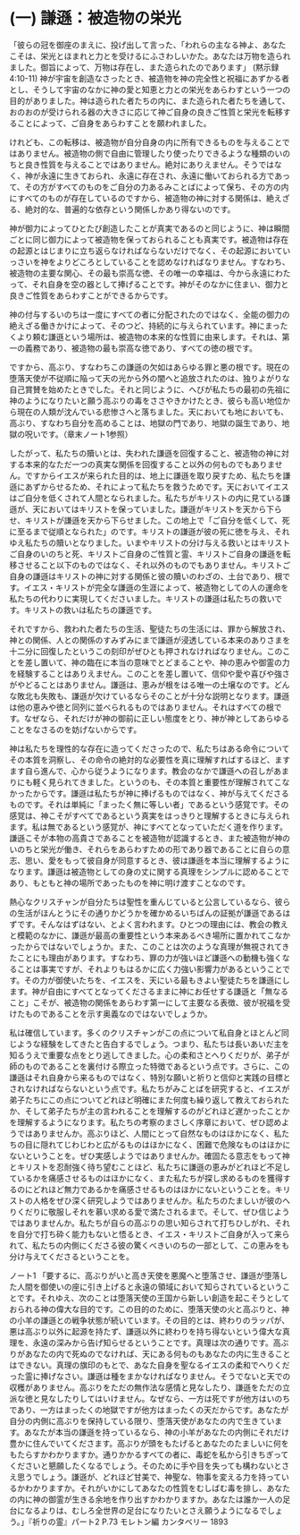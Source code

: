 # (一) 謙遜：被造物の栄光

「彼らの冠を御座のまえに、投げ出して言った、「われらの主なる神よ、あなたこそは、栄光とほまれと力とを受けるにふさわしいかた。あなたは万物を造られました。御旨によって、万物は存在し、また造られたのであります」 (黙示録4:10-11)
神が宇宙を創造なさったとき、被造物を神の完全性と祝福にあずかる者とし、そうして宇宙のなかに神の愛と知恵と力との栄光をあらわすという一つの目的がありました。神は造られた者たちの内に、また造られた者たちを通して、おのおのが受けられる器の大きさに応じて神ご自身の良きご性質と栄光を転移することによって、ご自身をあらわすことを願われました。

けれども、この転移は、被造物が自分自身の内に所有できるものを与えることではありません。被造物の側で自由に管理したり使ったりできるような種類のいのちと良き性質を与えることではありません。絶対にありえません。そうではなく、神が永遠に生きておられ、永遠に存在され、永遠に働いておられる方であって、その方がすべてのものをご自分の力あるみことばによって保ち、その方の内にすべてのものが存在しているのですから、被造物の神に対する関係は、絶えざる、絶対的な、普遍的な依存という関係しかあり得ないのです。

神が御力によってひとたび創造したことが真実であるのと同じように、神は瞬間ごとに同じ御力によって被造物を保っておられることも真実です。被造物は存在の起源とはじまりに立ち返らなければならないだけでなく、その起源においていっさいを神をよりどころとしていることを認めなければなりません。すなわち、被造物の主要な関心、その最も崇高な徳、その唯一の幸福は、今から永遠にわたって、それ自身を空の器として捧げることです。神がそのなかに住まい、御力と良きご性質をあらわすことができるからです。

神の付与するいのちは一度にすべての者に分配されたのではなく、全能の御力の絶えざる働きかけによって、そのつど、持続的に与えられています。神にまったくより頼む謙遜という場所は、被造物の本来的な性質に由来します。それは、第一の義務であり、被造物の最も崇高な徳であり、すべての徳の根です。

ですから、高ぶり、すなわちこの謙遜の欠如はあらゆる罪と悪の根です。現在の堕落天使が不従順に陥って天の光から外の闇へと追放されたのは、独りよがりな自己賞賛を始めたときでした。それと同じように、へびが私たちの最初の先祖に神のようになりたいと願う高ぶりの毒をささやきかけたとき、彼らも高い地位から現在の人類が沈んでいる悲惨さへと落ちました。天においても地においても、高ぶり、すなわち自分を高めることは、地獄の門であり、地獄の誕生であり、地獄の呪いです。（章末ノート1参照）

したがって、私たちの贖いとは、失われた謙遜を回復すること、被造物の神に対する本来的なただ一つの真実な関係を回復すること以外の何ものでもありません。ですからイエスが来られた目的は、地上に謙遜を取り戻すため、私たちを謙遜にあずからせるため、それによって私たちを救うためです。天においてイエスはご自分を低くされて人間となられました。私たちがキリストの内に見ている謙遜が、天においてはキリストを保っていました。謙遜がキリストを天から下らせ、キリストが謙遜を天から下らせました。この地上で「ご自分を低くして、死に至るまで従順となられた」のです。キリストの謙遜が彼の死に徳を与え、それゆえ私たちの贖いとなりました。いまやキリストの分け与える救いとはキリストご自身のいのちと死、キリストご自身のご性質と霊、キリストご自身の謙遜を転移させること以下のものではなく、それ以外のものでもありません。キリストご自身の謙遜はキリストの神に対する関係と彼の贖いのわざの、土台であり、根です。イエス・キリストが完全な謙遜の生涯によって、被造物としての人の運命を私たちの代わりに実現してくださいました。キリストの謙遜は私たちの救いです。キリストの救いは私たちの謙遜です。

それですから、救われた者たちの生活、聖徒たちの生活には、罪から解放され、神との関係、人との関係のすみずみにまで謙遜が浸透している本来のありさまを十二分に回復したというこの刻印がぜひとも押されなければなりません。このことを差し置いて、神の臨在に本当の意味でとどまることや、神の恵みや御霊の力を経験することはありえません。このことを差し置いて、信仰や愛や喜びや強さがやどることはありません。謙遜は、恵みが根をはる唯一の土壌なのです。どんな敗北も失敗も、謙遜が欠けているならそのことが十分な説明となります。謙遜は他の恵みや徳と同列に並べられるものではありません。それはすべての根です。なぜなら、それだけが神の御前に正しい態度をとり、神が神としてあらゆることをなさるのを妨げないからです。

神は私たちを理性的な存在に造ってくださったので、私たちはある命令についてその本質を洞察し、その命令の絶対的な必要性を真に理解すればするほど、ますます自ら進んで、心から従うようになります。教会のなかで謙遜への召しがあまりにも軽く見られてきました。というのも、その本質と重要性が理解されてこなかったからです。謙遜は私たちが神に捧げるものではなく、神が与えてくださるものです。それは単純に「まったく無に等しい者」であるという感覚です。その感覚は、神こそがすべてであるという真実をはっきりと理解するときに与えられます。私は無であるという感覚が、神にすべてとなっていただく道を作ります。謙遜こそが本物の高貴さであることを被造物が認識するとき、また被造物が神のいのちと栄光が働き、それらをあらわすための形であり器であることに自らの意志、思い、愛をもって彼自身が同意するとき、彼は謙遜を本当に理解するようになります。謙遜は被造物としての身の丈に関する真理をシンプルに認めることであり、もともと神の場所であったものを神に明け渡すことなのです。

熱心なクリスチャンが自分たちは聖性を重んじていると公言しているなら、彼らの生活がほんとうにその通りかどうかを確かめるいちばんの証拠が謙遜であるはずです。そんなはずはない、とよく言われます。ひとつの理由には、教会の教えと模範のなかに、謙遜が最高の重要性という本来あるべき場所に置かれてこなかったからではないでしょうか。また、このことは次のような真理が無視されてきたことにも理由があります。すなわち、罪の力が強いほど謙遜への動機も強くなることは事実ですが、それよりもはるかに広く力強い影響力があるということです。その力が御使いたちを、イエスを、天にいる最もきよい聖徒たちを謙遜にします。神が自由にすべてとなってくださるままに神にお任せする謙遜と「無なること」こそが、被造物の関係をあらわす第一にして主要なる表徴、彼が祝福を受けたものであることを示す奥義なのではないでしょうか。

私は確信しています。多くのクリスチャンがこの点について私自身とほとんど同じような経験をしてきたと告白するでしょう。つまり、私たちは長いあいだ主を知るうえで重要な点をとり逃してきました。心の柔和さとへりくだりが、弟子が師のものであることを裏付ける際立った特徴であるという点です。さらに、この謙遜はそれ自身から来るものではなく、特別な願いと祈りと信仰と実践の目標とされなければならないという点です。私たちがみことばを研究すると、イエスが弟子たちにこの点についてどれほど明確にまた何度も繰り返して教えておられたか、そして弟子たちが主の言われることを理解するのがどれほど遅かったことかを理解するようになります。私たちの考察のまさしく序章において、ぜひ認めようではありませんか。高ぶりほど、人間にとって自然なものはほかになく、私たちの目に隠れてじわじわと広がるものはほかになく、困難で危険なものはほかにないということを。ぜひ実感しようではありませんか。確固たる意志をもって神とキリストを忍耐強く待ち望むことほど、私たちに謙遜の恵みがどれほど不足しているかを痛感させるものはほかになく、また私たちが探し求めるものを獲得するのにどれほど無力であるかを痛感させるものはほかにないということを。キリストの人格をぜひ深く研究しようではありませんか。私たちのたましいが彼のへりくだりに敬服しそれを慕い求める愛で満たされるまで。そして、ぜひ信じようではありませんか。私たちが自らの高ぶりの思い知らされて打ちひしがれ、それを自分で打ち砕く能力もないと悟るとき、イエス・キリストご自身が入って来られて、私たちの内側にくださる彼の驚くべきいのちの一部として、この恵みをも分け与えてくださるということを。

ノート1 「要するに、高ぶりがいと高き天使を悪魔へと堕落させ、謙遜が堕落した人間を御使いの座に引き上げると永遠の領域において知らされているということです。それゆえ、次のことは堕落天使の王国から新しい創造を起こそうとしておられる神の偉大な目的です。この目的のために、堕落天使の火と高ぶりと、神の小羊の謙遜との戦争状態が続いています。その目的とは、終わりのラッパが、悪は高ぶり以外に起源を持たず、謙遜以外に終わりを持ち得ないという偉大な真理を、永遠の深みから告げ知らせるということです。真理は次の通りです。高ぶりがあなたの内で死ぬのでなければ、天にある何ものもあなたの内に生きることはできない。真理の旗印のもとで、あなた自身を聖なるイエスの柔和でへりくだった霊に捧げなさい。謙遜は種をまかなければなりません。そうでないと天での収穫がありません。高ぶりをただの無作法な感情と見なしたり、謙遜をただの立派な徳と見なしたりしてはいけません。なぜなら、一方は死ですが他方はいのちであり、一方はまったくの地獄ですが他方はまったくの天だからです。あなたが自分の内側に高ぶりを保持している限り、堕落天使があなたの内で生きています。あなたが本当の謙遜を持っているなら、神の小羊があなたの内側にそれだけ豊かに住んでいてくださます。高ぶりが頭をもたげるとあなたのたましいに何をもたらすかわかりますか。通りかかるすべての者に、毒蛇を私から引きちぎってくださいと懇願したくなるでしょう。そのために手や目を失っても構わないとさえ思うでしょう。謙遜が、どれほど甘美で、神聖な、物事を変える力を持っているかわかりますか。それがいかにしてあなたの性質をむしばむ毒を排し、あなたの内に神の御霊が生きる余地を作り出すかわかりますか。あなたは誰か一人の足台になるよりは、むしろ全世界の足台になりたいとさえ願うようになるでしょう。」『祈りの霊』パート2 P.73 モレトン編 カンタベリー 1893
